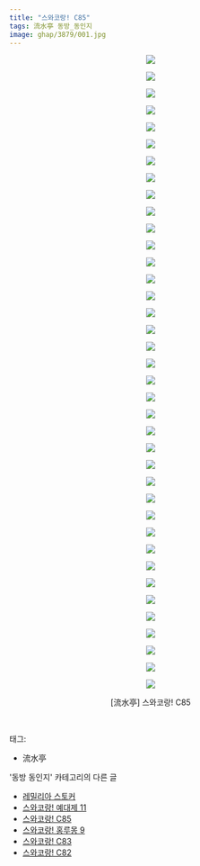 ```yaml
---
title: "스와코랑! C85"
tags: 流水亭 동방_동인지
image: ghap/3879/001.jpg
---
```

<div class="article">
<p style="text-align: center; clear: none; float: none;"><img src="{{ site.nasurl }}/ghap/3879/001.jpg"/></p>
<p style="text-align: center; clear: none; float: none;"><img src="{{ site.nasurl }}/ghap/3879/002.jpg"/></p>
<p style="text-align: center; clear: none; float: none;"><img src="{{ site.nasurl }}/ghap/3879/003.jpg"/></p>
<p style="text-align: center; clear: none; float: none;"><img src="{{ site.nasurl }}/ghap/3879/004.jpg"/></p>
<p style="text-align: center; clear: none; float: none;"><img src="{{ site.nasurl }}/ghap/3879/005.jpg"/></p>
<p style="text-align: center; clear: none; float: none;"><img src="{{ site.nasurl }}/ghap/3879/006.jpg"/></p>
<p style="text-align: center; clear: none; float: none;"><img src="{{ site.nasurl }}/ghap/3879/007.jpg"/></p>
<p style="text-align: center; clear: none; float: none;"><img src="{{ site.nasurl }}/ghap/3879/008.jpg"/></p>
<p style="text-align: center; clear: none; float: none;"><img src="{{ site.nasurl }}/ghap/3879/009.jpg"/></p>
<p style="text-align: center; clear: none; float: none;"><img src="{{ site.nasurl }}/ghap/3879/010.jpg"/></p>
<p style="text-align: center; clear: none; float: none;"><img src="{{ site.nasurl }}/ghap/3879/011.jpg"/></p>
<p style="text-align: center; clear: none; float: none;"><img src="{{ site.nasurl }}/ghap/3879/012.jpg"/></p>
<p style="text-align: center; clear: none; float: none;"><img src="{{ site.nasurl }}/ghap/3879/013.jpg"/></p>
<p style="text-align: center; clear: none; float: none;"><img src="{{ site.nasurl }}/ghap/3879/014.jpg"/></p>
<p style="text-align: center; clear: none; float: none;"><img src="{{ site.nasurl }}/ghap/3879/015.jpg"/></p>
<p style="text-align: center; clear: none; float: none;"><img src="{{ site.nasurl }}/ghap/3879/016.jpg"/></p>
<p style="text-align: center; clear: none; float: none;"><img src="{{ site.nasurl }}/ghap/3879/017.jpg"/></p>
<p style="text-align: center; clear: none; float: none;"><img src="{{ site.nasurl }}/ghap/3879/018.jpg"/></p>
<p style="text-align: center; clear: none; float: none;"><img src="{{ site.nasurl }}/ghap/3879/019.jpg"/></p>
<p style="text-align: center; clear: none; float: none;"><img src="{{ site.nasurl }}/ghap/3879/020.jpg"/></p>
<p style="text-align: center; clear: none; float: none;"><img src="{{ site.nasurl }}/ghap/3879/021.jpg"/></p>
<p style="text-align: center; clear: none; float: none;"><img src="{{ site.nasurl }}/ghap/3879/022.jpg"/></p>
<p style="text-align: center; clear: none; float: none;"><img src="{{ site.nasurl }}/ghap/3879/023.jpg"/></p>
<p style="text-align: center; clear: none; float: none;"><img src="{{ site.nasurl }}/ghap/3879/024.jpg"/></p>
<p style="text-align: center; clear: none; float: none;"><img src="{{ site.nasurl }}/ghap/3879/025.jpg"/></p>
<p style="text-align: center; clear: none; float: none;"><img src="{{ site.nasurl }}/ghap/3879/026.jpg"/></p>
<p style="text-align: center; clear: none; float: none;"><img src="{{ site.nasurl }}/ghap/3879/027.jpg"/></p>
<p style="text-align: center; clear: none; float: none;"><img src="{{ site.nasurl }}/ghap/3879/028.jpg"/></p>
<p style="text-align: center; clear: none; float: none;"><img src="{{ site.nasurl }}/ghap/3879/029.jpg"/></p>
<p style="text-align: center; clear: none; float: none;"><img src="{{ site.nasurl }}/ghap/3879/030.jpg"/></p>
<p style="text-align: center; clear: none; float: none;"><img src="{{ site.nasurl }}/ghap/3879/031.jpg"/></p>
<p style="text-align: center; clear: none; float: none;"><img src="{{ site.nasurl }}/ghap/3879/032.jpg"/></p>
<p style="text-align: center; clear: none; float: none;"><img src="{{ site.nasurl }}/ghap/3879/033.jpg"/></p>
<p style="text-align: center; clear: none; float: none;"><img src="{{ site.nasurl }}/ghap/3879/034.jpg"/></p>
<p style="text-align: center; clear: none; float: none;"><img src="{{ site.nasurl }}/ghap/3879/035.jpg"/></p>
<p style="text-align: center; clear: none; float: none;"><img src="{{ site.nasurl }}/ghap/3879/036.jpg"/></p>
<p style="text-align: center; clear: none; float: none;"><img src="{{ site.nasurl }}/ghap/3879/037.jpg"/></p>
<p style="text-align: center; clear: none; float: none;"><img src="{{ site.nasurl }}/ghap/3879/038.jpg"/></p>
<p style="text-align: center; clear: none; float: none;">[流水亭] 스와코랑! C85</p>
<p><br/></p>
</div><div class="tagTrail">
<p>태그: </p>
<ul>
<li>流水亭</li>
</ul>
</div><div class="another">
<p>'동방 동인지' 카테고리의 다른 글</p>
<ul>
<li><a href="/2017-10-22-ghap_3884">레밀리아 스토커</a></li>
<li><a href="/2017-10-19-ghap_3880">스와코랑! 예대제 11</a></li>
<li><a href="/2017-10-19-ghap_3879">스와코랑! C85</a></li>
<li><a href="/2017-10-19-ghap_3878">스와코랑! 홍루몽 9</a></li>
<li><a href="/2017-10-19-ghap_3877">스와코랑! C83</a></li>
<li><a href="/2017-10-19-ghap_3876">스와코랑! C82</a></li>
</ul>
</div><div class="cb_module cb_fluid">
<div class="cb_wrt cb_profile">
</div><!-- commentList close -->
</div>